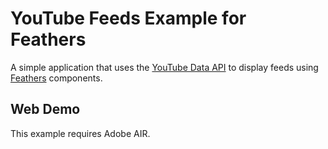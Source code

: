 # YouTube Feeds Example for Feathers

A simple application that uses the [YouTube Data API](https://developers.google.com/youtube/2.0/reference) to display feeds using [Feathers](http://feathersui.com/) components.

## Web Demo

This example requires Adobe AIR.